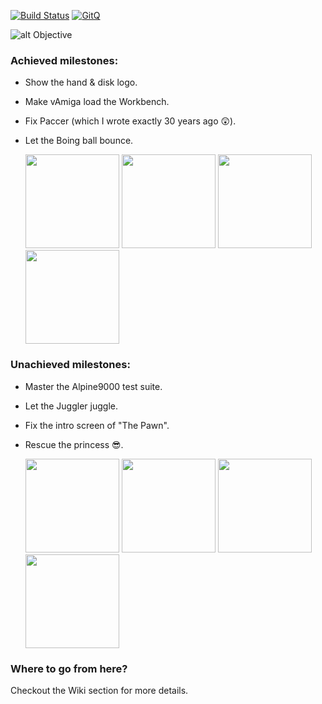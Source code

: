 [![Build Status](https://travis-ci.org/dirkwhoffmann/vAmiga.svg?branch=master)](https://travis-ci.org/dirkwhoffmann/vAmiga)
[![GitQ](https://gitq.com/badge.svg)](https://gitq.com/dirkwhoffmann/vAMIGA)

![alt Objective](http://www.dirkwhoffmann.de/vAMIGA/pics/objective6.png)

### Achieved milestones:

- Show the hand & disk logo.
- Make vAmiga load the Workbench.
- Fix Paccer (which I wrote exactly 30 years ago 😲).
- Let the Boing ball bounce.

  <img src="http://www.dirkwhoffmann.de/vAMIGA/pics/milestone1a.png" width="150">
  <img src="http://www.dirkwhoffmann.de/vAMIGA/pics/milestone2a.png" width="150">    
  <img src="http://www.dirkwhoffmann.de/vAMIGA/pics/milestone4a.png" width="150">    
  <img src="http://www.dirkwhoffmann.de/vAMIGA/pics/milestone5.png" width="150">    
  
   
### Unachieved milestones:

- Master the Alpine9000 test suite.
- Let the Juggler juggle.
- Fix the intro screen of "The Pawn".
- Rescue the princess 😎.
  
   <img src="http://www.dirkwhoffmann.de/vAMIGA/pics/milestone6.png" width="150">    
   <img src="http://www.dirkwhoffmann.de/vAMIGA/pics/milestone7.png" width="150">    
   <img src="http://www.dirkwhoffmann.de/vAMIGA/pics/milestone8.png" width="150">    
   <img src="http://www.dirkwhoffmann.de/vAMIGA/pics/milestone3.png" width="150">    

   
   
### Where to go from here?

Checkout the Wiki section for more details.
